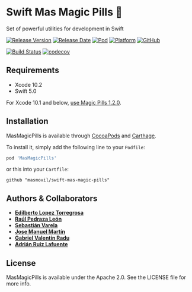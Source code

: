 # Swift Mas Magic Pills 💊
Set of powerful utilities for development in Swift

[![Release Version](https://img.shields.io/github/release/masmovil/swift-mas-magic-pills.svg)](https://github.com/masmovil/swift-mas-magic-pills/releases) 
[![Release Date](https://img.shields.io/github/release-date/masmovil/swift-mas-magic-pills.svg)](https://github.com/masmovil/swift-mas-magic-pills/releases)
[![Pod](https://img.shields.io/cocoapods/v/MasMagicPills.svg?style=flat)](https://cocoapods.org/pods/MasMagicPills)
[![Platform](https://img.shields.io/cocoapods/p/MasMagicPills.svg?style=flat)](https://cocoapods.org/pods/MasMagicPills)
[![GitHub](https://img.shields.io/github/license/masmovil/swift-mas-magic-pills.svg)](https://github.com/bq/swift-mas-magic-pills/blob/master/LICENSE)

[![Build Status](https://github.com/masmovil/swift-mas-magic-pills/actions/workflows/build-and-tests.yml/badge.svg)](https://github.com/masmovil/swift-mas-magic-pills/actions/workflows/build-and-tests.yml)
[![codecov](https://codecov.io/gh/masmovil/swift-mas-magic-pills/branch/master/graph/badge.svg)](https://codecov.io/gh/masmovil/swift-mas-magic-pills)

## Requirements

* Xcode 10.2
* Swift 5.0

For Xcode 10.1 and below, [use Magic Pills 1.2.0](https://github.com/masmovil/swift-mas-magic-pills/tree/v1.2.0).

## Installation

MasMagicPills is available through [CocoaPods](https://cocoapods.org) and [Carthage](https://github.com/Carthage/Carthage). 

To install it, simply add the following line to your `Podfile`:
```ruby
pod 'MasMagicPills'
```
or this into your `Cartfile`:
```ogdl
github "masmovil/swift-mas-magic-pills" 
```

## Authors & Collaborators

* **[Edilberto Lopez Torregrosa](https://github.com/ediLT)**
* **[Raúl Pedraza León](https://github.com/r-pedraza)**
* **[Sebastián Varela](https://github.com/sebastianvarela)**
* **[Jose Manuel Martín](https://github.com/josemanuelmartin)**
* **[Gabriel Valentín Radu](https://github.com/Gabriel-V-Radu)**
* **[Adrián Ruiz Lafuente](https://github.com/adrianrl)**

## License

MasMagicPills is available under the Apache 2.0. See the LICENSE file for more info.
